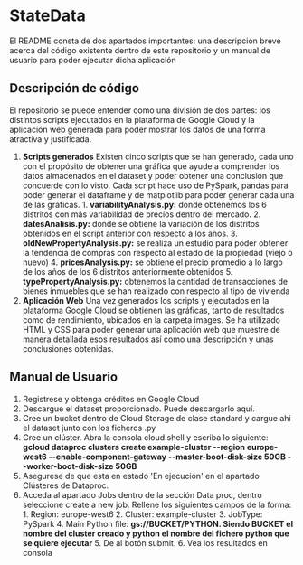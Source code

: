 # StateData

El README consta de dos apartados importantes: una descripción breve acerca del código existente dentro de este repositorio y un manual de usuario para poder ejecutar dicha aplicación

## Descripción de código

El repositorio se puede entender como una división de dos partes: los distintos scripts ejecutados en la plataforma de Google Cloud y la aplicación web generada para poder mostrar los datos de una forma atractiva y justificada.
  1. **Scripts generados**
Existen cinco scripts que se han generado, cada uno con el propósito de obtener una gráfica que ayude a comprender los datos almacenados en el dataset y poder obtener una conclusión que concuerde con lo visto. Cada script hace uso de PySpark, pandas para poder generar el dataframe y de matplotlib para poder generar cada una de las gráficas.
    1. **variabilityAnalysis.py:** donde obtenemos los 6 distritos con más variabilidad de precios dentro del mercado.
    2. **datesAnalisis.py:** donde se obtiene la variación de los distritos obtenidos en el script anterior con respecto a los años.
    3. **oldNewPropertyAnalysis.py:** se realiza un estudio para poder obtener la tendencia de compras con respecto al estado de la propiedad (viejo o nuevo)
    4. **pricesAnalysis.py:** se obtiene el precio promedio a lo largo de los años de los 6 distritos anteriormente obtenidos 
    5. **typePropertyAnalysis.py:** obtenemos la cantidad de transacciones de bienes inmuebles que se han realizado con respecto al tipo de vivienda 
  2. **Aplicación Web**
Una vez generados los scripts y ejecutados en la plataforma Google Cloud se obtienen las gráficas, tanto de resultados como de rendimiento, ubicados en la carpeta images.
Se ha utilizado HTML y CSS para poder generar una aplicación web que muestre de manera detallada esos resultados así como una descripción y unas conclusiones obtenidas.

## Manual de Usuario
  1. Registrese y obtenga créditos en Google Cloud
  2. Descargue el dataset proporcionado. Puede descargarlo aquí.
  3. Cree un bucket dentro de Cloud Storage de clase standard y cargue ahi el dataset junto con los ficheros .py
  4. Cree un clúster. Abra la consola cloud shell y escriba lo siguiente:
    **gcloud dataproc clusters create example-cluster --region europe-west6 --enable-component-gateway --master-boot-disk-size 50GB --worker-boot-disk-size 50GB**
  5. Asegurese de que esta en estado 'En ejecución' en el apartado Clústeres de Dataproc.
  6. Acceda al apartado Jobs dentro de la sección Data proc, dentro seleccione create a new job. Rellene los siguientes campos de la forma:
    1. Region: europe-west6
    2. Cluster: example-cluster
    3. JobType: PySpark
    4. Main Python file:
      **gs://BUCKET/PYTHON. Siendo BUCKET el nombre del cluster creado y python el nombre del fichero python que se quiere ejecutar**
    5. De al botón submit.
    6. Vea los resultados en consola
